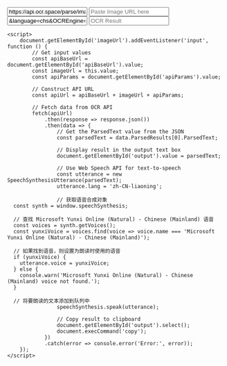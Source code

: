 <input type="text" id="apiBaseUrl" value="https://api.ocr.space/parse/imageurl?apikey=K88766003188957&url=">
    <input type="text" id="imageUrl" placeholder="Paste Image URL here">
    <input type="text" id="apiParams" value="&language=chs&OCREngine=2">
    <input type="text" id="output" placeholder="OCR Result">
    
    <script>
        document.getElementById('imageUrl').addEventListener('input', function () {
            // Get input values
            const apiBaseUrl = document.getElementById('apiBaseUrl').value;
            const imageUrl = this.value;
            const apiParams = document.getElementById('apiParams').value;

            // Construct API URL
            const apiUrl = apiBaseUrl + imageUrl + apiParams;

            // Fetch data from OCR API
            fetch(apiUrl)
                .then(response => response.json())
                .then(data => {
                    // Get the ParsedText value from the JSON
                    const parsedText = data.ParsedResults[0].ParsedText;

                    // Display result in the output text box
                    document.getElementById('output').value = parsedText;

                    // Use Web Speech API for text-to-speech
                    const utterance = new SpeechSynthesisUtterance(parsedText);
                    utterance.lang = 'zh-CN-liaoning';

                    // 获取语音合成对象
      const synth = window.speechSynthesis;

      // 查找 Microsoft Yunxi Online (Natural) - Chinese (Mainland) 语音
      const voices = synth.getVoices();
      const yunxiVoice = voices.find(voice => voice.name === 'Microsoft Yunxi Online (Natural) - Chinese (Mainland)');

      // 如果找到语音，则设置为朗读时使用的语音
      if (yunxiVoice) {
        utterance.voice = yunxiVoice;
      } else {
        console.warn('Microsoft Yunxi Online (Natural) - Chinese (Mainland) voice not found.');
      }

      // 将要朗读的文本添加到队列中
                    speechSynthesis.speak(utterance);

                    // Copy result to clipboard
                    document.getElementById('output').select();
                    document.execCommand('copy');
                })
                .catch(error => console.error('Error:', error));
        });
    </script>